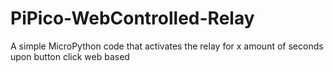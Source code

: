 # PiPico-WebControlled-Relay
A simple MicroPython code that activates the relay for x amount of seconds upon button click web based
